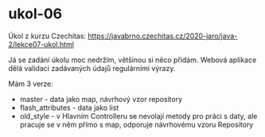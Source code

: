 # ukol-06

Úkol z kurzu Czechitas:
https://javabrno.czechitas.cz/2020-jaro/java-2/lekce07-ukol.html

Já se zadání úkolu moc nedržím, většinou si něco přidám. Webová aplikace dělá validaci zadávaných údajů regulárními výrazy.

Mám 3 verze:
- master - data jako map, návrhový vzor repository
- flash_attributes - data jako list 
- old_style - v Hlavním Controlleru se nevolají metody pro práci s daty, ale pracuje se v něm přímo s map, odporuje návrhovému vzoru Repository
